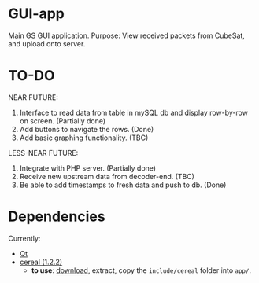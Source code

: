 # GUI-app
Main GS GUI application.
Purpose: View received packets from CubeSat, and upload onto server.

# TO-DO
NEAR FUTURE:
1. Interface to read data from table in mySQL db and display row-by-row on screen. (Partially done)
2. Add buttons to navigate the rows. (Done)
3. Add basic graphing functionality. (TBC)

LESS-NEAR FUTURE:
1. Integrate with PHP server. (Partially done)
2. Receive new upstream data from decoder-end. (TBC)
3. Be able to add timestamps to fresh data and push to db. (Done)

# Dependencies
Currently:

* [Qt](qt.io)
* [cereal (1.2.2)](https://uscilab.github.io/cereal)
	* **to use**: [download](https://github.com/USCiLab/cereal/releases/tag/v1.2.2), extract, copy the `include/cereal` folder into `app/`.
